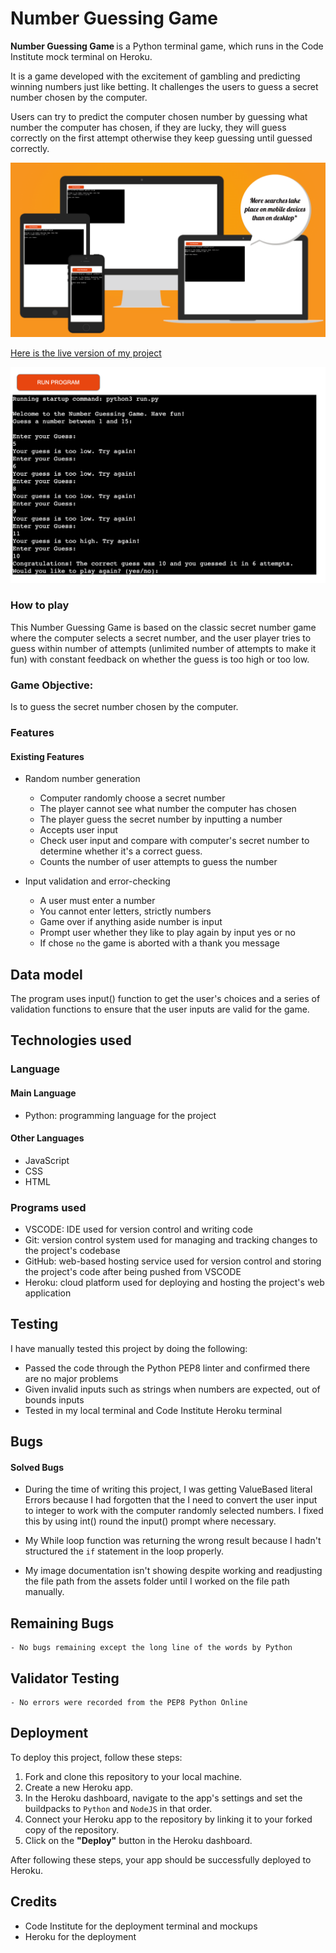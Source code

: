 # Number Guessing Game


<strong> Number Guessing Game </strong> is a Python terminal game, which runs in the Code Institute mock terminal on Heroku.

It is a game developed with the excitement of gambling and predicting winning numbers just like betting. It challenges the users to guess a secret number chosen by the computer.

Users can try to predict the computer chosen number by guessing what number the computer has chosen, if they are lucky, they will guess correctly on the first attempt otherwise they keep guessing until guessed correctly.

![Number Guessing Game](assets/images/Iamresponsive.png)



[Here is the live version of my project](https://numb-guessing-game-e7bd1e907d76.herokuapp.com/)



![View of project](assets/images/numb-game-photo.png)



### How to play

This Number Guessing Game is based on the classic secret number game where the computer selects a secret number, and the user player tries to guess within number of attempts (unlimited number of attempts to make it fun) with constant feedback on whether the guess is too high or too low.

### Game Objective:
Is to guess the secret number chosen by the computer.

### Features

#### Existing Features
- Random number generation
    - Computer randomly choose a secret number
    - The player cannot see what number the computer has chosen
    - The player guess the secret number by inputting a number
    - Accepts user input
    - Check user input and compare with computer's secret number to determine whether it's a correct guess.
    - Counts the number of user attempts to guess the number

- Input validation and error-checking
    - A user must enter a number
    - You cannot enter letters, strictly numbers
    - Game over if anything aside number is input
    - Prompt user whether they like to play again by input yes or no
    - If chose `no` the game is aborted with a thank you message


## Data model
The program uses input() function to get the user's choices and a series of validation functions to ensure that the user inputs are valid for the game.

## Technologies used

### Language
#### Main Language

- Python: programming language for the project

#### Other Languages
- JavaScript
- CSS
- HTML

### Programs used
- VSCODE: IDE used for version control and writing code
- Git: version control system used for managing and tracking changes to the project's codebase
- GitHub: web-based hosting service used for version control and storing the project's code after being pushed from VSCODE
- Heroku: cloud platform used for deploying and hosting the project's web application

## Testing

I have manually tested this project by doing the following:

- Passed the code through the Python PEP8 linter and confirmed there are no major problems
- Given invalid inputs such as strings when numbers are expected, out of bounds inputs
- Tested in my local terminal and Code Institute Heroku terminal

## Bugs
#### Solved Bugs
- During the time of writing this project, I was getting ValueBased literal Errors because I had forgotten that the I need to convert the user input to integer to work with the computer randomly selected numbers. I fixed this by using int() round the input() prompt where necessary.

- My While loop function was returning the wrong result because I hadn't structured the `if` statement in the loop properly.

- My image documentation isn't showing despite working and readjusting the file path from the assets folder until I worked on the file path manually.

## Remaining Bugs
    - No bugs remaining except the long line of the words by Python

## Validator Testing
    - No errors were recorded from the PEP8 Python Online




## Deployment
To deploy this project, follow these steps:

1. Fork and clone this repository to your local machine.
2. Create a new Heroku app.
3. In the Heroku dashboard, navigate to the app's settings and set the buildpacks to `Python` and `NodeJS` in that order.
4. Connect your Heroku app to the repository by linking it to your forked copy of the repository.
5. Click on the <strong>"Deploy"</strong> button in the Heroku dashboard.

After following these steps, your app should be successfully deployed to Heroku. 

## Credits

- Code Institute for the deployment terminal and mockups
- Heroku for the deployment




